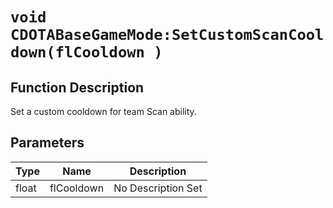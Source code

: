 # `void CDOTABaseGameMode:SetCustomScanCooldown(flCooldown )`
## Function Description
Set a custom cooldown for team Scan ability.
## Parameters
Type|Name|Description
--|--|--
float|flCooldown|No Description Set
